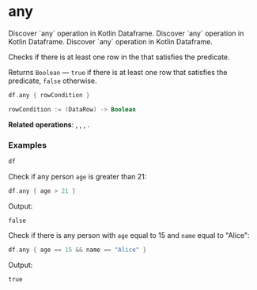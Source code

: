 # any


<web-summary>
Discover `any` operation in Kotlin Dataframe.
</web-summary>

<card-summary>
Discover `any` operation in Kotlin Dataframe.
</card-summary>

<link-summary>
Discover `any` operation in Kotlin Dataframe.
</link-summary>

<!---IMPORT org.jetbrains.kotlinx.dataframe.samples.api.utils.AnySamples-->

Checks if there is at least one row in the [](DataFrame.md) that satisfies the predicate.

Returns `Boolean` — `true` if there is at least one row that satisfies the predicate, `false` otherwise.

```kotlin
df.any { rowCondition }

rowCondition := (DataRow) -> Boolean
```

**Related operations**: [](all.md), [](filter.md), [](single.md), [](count.md).

### Examples

<!---FUN notebook_test_any_3-->

```kotlin
df
```

<!---END-->

<inline-frame src="./resources/notebook_test_any_3.html" width="100%" height="500px"></inline-frame>

Check if any person `age` is greater than 21:

<!---FUN notebook_test_any_4-->

```kotlin
df.any { age > 21 }
```

<!---END-->

Output:
```text
false
```

Check if there is any person with `age` equal to 15 and `name` equal to "Alice":

<!---FUN notebook_test_any_5-->

```kotlin
df.any { age == 15 && name == "Alice" }
```

<!---END-->

Output:
```text
true
```
